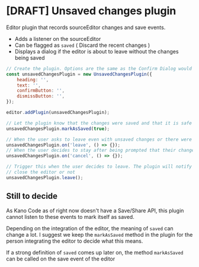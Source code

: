 # [DRAFT] Unsaved changes plugin

Editor plugin that records sourceEditor changes and save events.

  - Adds a listener on the sourceEditor
  - Can be flagged as `saved` ( Discard the recent changes )
  - Displays a dialog if the editor is about to leave without the changes being saved

```js
// Create the plugin. Options are the same as the Confirm Dialog would accept.
const unsavedChangesPlugin = new UnsavedChangesPlugin({
    heading: '',
    text: '',
    confirmButton: '',
    dismissButton: '',
});

editor.addPlugin(unsavedChangesPlugin);

// Let the plugin know that the changes were saved and that it is safe to leave
unsavedChangesPlugin.markAsSaved(true);

// When the user asks to leave even with unsaved changes or there were no unsaved changes.
unsavedChangesPlugin.on('leave', () => {});
// When the user decides to stay after being prompted that their changes would be lost
unsavedChangesPlugin.on('cancel', () => {});

// Trigger this when the user decides to leave. The plugin will notify whether your application should
// close the editor or not
unsavedChangesPlugin.leave();

```

## Still to decide

As Kano Code as of right now doesn't have a Save/Share API, this plugin cannot listen to these events
to mark itself as saved.

Depending on the integration of the editor, the meaning of `saved` can change a lot. I suggest we keep the `markAsSaved` method in the plugin
for the person integrating the editor to decide what this means.

If a strong definition of `saved` comes up later on, the method `markAsSaved` can be called on the save event of the editor